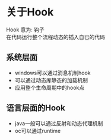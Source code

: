 # 关于Hook
Hook 意为: 钩子      
在代码运行整个流程动态的插入自已的代码      

## 系统层面
- windows可以通过消息机制hook     
- 可以通过动态库静态的加载机制     
- 应用整个生命周期中的hook点      

## 语言层面的Hook
-  java一般可以通过反射和动态代理机制      
-  oc可以通过runtime       







